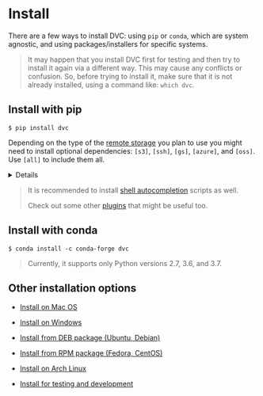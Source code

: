 # Install

There are a few ways to install DVC: using `pip` or `conda`, which are system
agnostic, and using packages/installers for specific systems.

> It may happen that you install DVC first for testing and then try to install
> it again via a different way. This may cause any conflicts or confusion. So,
> before trying to install it, make sure that it is not already installed, using
> a command like: `which dvc`.

## Install with pip

```dvc
$ pip install dvc
```

Depending on the type of the
[remote storage](/doc/user-guide/external-dependencies) you plan to use you
might need to install optional dependencies: `[s3]`, `[ssh]`, `[gs]`, `[azure]`,
and `[oss]`. Use `[all]` to include them all.

<details>

### Example: How to install DVC with support for Amazon S3 storage

```dvc
$ pip install 'dvc[s3]'
```

In this case it installs `boto3` library as well, besides DVC.

</details>

> It is recommended to install [shell autocompletion](install/completion)
> scripts as well.
>
> Check out some other [plugins](install/plugins) that might be useful too.

## Install with conda

```dvc
$ conda install -c conda-forge dvc
```

> Currently, it supports only Python versions 2.7, 3.6, and 3.7.

## Other installation options

- [Install on Mac OS](install/mac)

- [Install on Windows](install/win)

- [Install from DEB package (Ubuntu, Debian)](install/deb)

- [Install from RPM package (Fedora, CentOS)](install/rpm)

- [Install on Arch Linux](install/arch)

- [Install for testing and development](install/dev)
